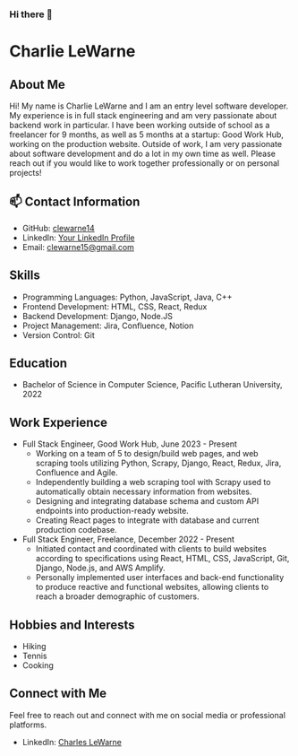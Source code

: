 ### Hi there 👋

<!--
**clewarne14/clewarne14** is a ✨ _special_ ✨ repository because its `README.md` (this file) appears on your GitHub profile.

Here are some ideas to get you started:

- 🔭 I’m currently working on ...
- 🌱 I’m currently learning ...
- 👯 I’m looking to collaborate on ...
- 🤔 I’m looking for help with ...
- 💬 Ask me about ...
- 📫 How to reach me: ...
- 😄 Pronouns: ...
- ⚡ Fun fact: ...
-->

# Charlie LeWarne

## About Me

Hi! My name is Charlie LeWarne and I am an entry level software developer. My experience is in full stack engineering and am very passionate about backend work in particular. I have been working outside of school as a freelancer for 9 months, as well as 5 months at a startup: Good Work Hub, working on the production website. Outside of work, I am very passionate about software development and do a lot in my own time as well. Please reach out if you would like to work together professionally or on personal projects!

## 📫 Contact Information

- GitHub: [clewarne14](https://github.com/clewarne14)
- LinkedIn: [Your LinkedIn Profile](https://www.linkedin.com/in/charles-lewarne-8516851a8/)
- Email: clewarne15@gmail.com

## Skills

- Programming Languages: Python, JavaScript, Java, C++
- Frontend Development: HTML, CSS, React, Redux
- Backend Development: Django, Node.JS
- Project Management: Jira, Confluence, Notion
- Version Control: Git

## Education

- Bachelor of Science in Computer Science, Pacific Lutheran University, 2022

## Work Experience

- Full Stack Engineer, Good Work Hub, June 2023 - Present
  - Working on a team of 5 to design/build web pages, and web scraping tools utilizing Python, Scrapy, Django, React, Redux, Jira, Confluence and Agile.
  - Independently building a web scraping tool with Scrapy used to automatically obtain necessary information from websites.
  - Designing and integrating database schema and custom API endpoints into production-ready website.
  - Creating React pages to integrate with database and current production codebase.
- Full Stack Engineer, Freelance, December 2022 - Present
  - Initiated contact and coordinated with clients to build websites according to specifications using React, HTML, CSS, JavaScript, Git, Django, Node.js, and AWS Amplify.
  - Personally implemented user interfaces and back-end functionality to produce reactive and functional websites, allowing clients to reach a broader demographic of customers.

## Hobbies and Interests

- Hiking
- Tennis
- Cooking

## Connect with Me

Feel free to reach out and connect with me on social media or professional platforms.

- LinkedIn: [Charles LeWarne](https://www.linkedin.com/in/charles-lewarne-8516851a8/)
